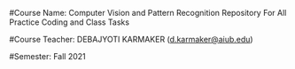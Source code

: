 #Course Name: Computer Vision and Pattern Recognition
Repository For All Practice Coding and Class Tasks

#Course Teacher: DEBAJYOTI KARMAKER (d.karmaker@aiub.edu)

#Semester: Fall 2021
